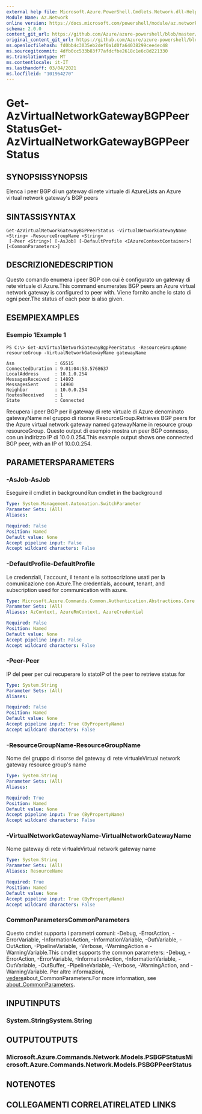 ```yaml
---
external help file: Microsoft.Azure.PowerShell.Cmdlets.Network.dll-Help.xml
Module Name: Az.Network
online version: https://docs.microsoft.com/powershell/module/az.network/get-azvirtualnetworkgatewaybgppeerstatus
schema: 2.0.0
content_git_url: https://github.com/Azure/azure-powershell/blob/master/src/Network/Network/help/Get-AzVirtualNetworkGatewayBGPPeerStatus.md
original_content_git_url: https://github.com/Azure/azure-powershell/blob/master/src/Network/Network/help/Get-AzVirtualNetworkGatewayBGPPeerStatus.md
ms.openlocfilehash: fd0bb4c3035eb2def0a1d0fa64038299cee4ec48
ms.sourcegitcommit: 4dfb0cc533b83f77afdcfbe2618c1e6c8d221330
ms.translationtype: MT
ms.contentlocale: it-IT
ms.lasthandoff: 03/04/2021
ms.locfileid: "101964270"
---
```

# <span data-ttu-id="2cb91-101">Get-AzVirtualNetworkGatewayBGPPeerStatus</span><span class="sxs-lookup"><span data-stu-id="2cb91-101">Get-AzVirtualNetworkGatewayBGPPeerStatus</span></span>

## <span data-ttu-id="2cb91-102">SYNOPSIS</span><span class="sxs-lookup"><span data-stu-id="2cb91-102">SYNOPSIS</span></span>
<span data-ttu-id="2cb91-103">Elenca i peer BGP di un gateway di rete virtuale di Azure</span><span class="sxs-lookup"><span data-stu-id="2cb91-103">Lists an Azure virtual network gateway's BGP peers</span></span>

## <span data-ttu-id="2cb91-104">SINTASSI</span><span class="sxs-lookup"><span data-stu-id="2cb91-104">SYNTAX</span></span>

```
Get-AzVirtualNetworkGatewayBGPPeerStatus -VirtualNetworkGatewayName <String> -ResourceGroupName <String>
 [-Peer <String>] [-AsJob] [-DefaultProfile <IAzureContextContainer>] [<CommonParameters>]
```

## <span data-ttu-id="2cb91-105">DESCRIZIONE</span><span class="sxs-lookup"><span data-stu-id="2cb91-105">DESCRIPTION</span></span>
<span data-ttu-id="2cb91-106">Questo comando enumera i peer BGP con cui è configurato un gateway di rete virtuale di Azure.</span><span class="sxs-lookup"><span data-stu-id="2cb91-106">This command enumerates BGP peers an Azure virtual network gateway is configured to peer with.</span></span> <span data-ttu-id="2cb91-107">Viene fornito anche lo stato di ogni peer.</span><span class="sxs-lookup"><span data-stu-id="2cb91-107">The status of each peer is also given.</span></span>

## <span data-ttu-id="2cb91-108">ESEMPI</span><span class="sxs-lookup"><span data-stu-id="2cb91-108">EXAMPLES</span></span>

### <span data-ttu-id="2cb91-109">Esempio 1</span><span class="sxs-lookup"><span data-stu-id="2cb91-109">Example 1</span></span>
```
PS C:\> Get-AzVirtualNetworkGatewayBgpPeerStatus -ResourceGroupName resourceGroup -VirtualNetworkGatewayName gatewayName

Asn               : 65515
ConnectedDuration : 9.01:04:53.5768637
LocalAddress      : 10.1.0.254
MessagesReceived  : 14893
MessagesSent      : 14900
Neighbor          : 10.0.0.254
RoutesReceived    : 1
State             : Connected
```

<span data-ttu-id="2cb91-110">Recupera i peer BGP per il gateway di rete virtuale di Azure denominato gatewayName nel gruppo di risorse ResourceGroup.</span><span class="sxs-lookup"><span data-stu-id="2cb91-110">Retrieves BGP peers for the Azure virtual network gateway named gatewayName in resource group resourceGroup.</span></span>
<span data-ttu-id="2cb91-111">Questo output di esempio mostra un peer BGP connesso, con un indirizzo IP di 10.0.0.254.</span><span class="sxs-lookup"><span data-stu-id="2cb91-111">This example output shows one connected BGP peer, with an IP of 10.0.0.254.</span></span>

## <span data-ttu-id="2cb91-112">PARAMETERS</span><span class="sxs-lookup"><span data-stu-id="2cb91-112">PARAMETERS</span></span>

### <span data-ttu-id="2cb91-113">-AsJob</span><span class="sxs-lookup"><span data-stu-id="2cb91-113">-AsJob</span></span>
<span data-ttu-id="2cb91-114">Eseguire il cmdlet in background</span><span class="sxs-lookup"><span data-stu-id="2cb91-114">Run cmdlet in the background</span></span>

```yaml
Type: System.Management.Automation.SwitchParameter
Parameter Sets: (All)
Aliases:

Required: False
Position: Named
Default value: None
Accept pipeline input: False
Accept wildcard characters: False
```

### <span data-ttu-id="2cb91-115">-DefaultProfile</span><span class="sxs-lookup"><span data-stu-id="2cb91-115">-DefaultProfile</span></span>
<span data-ttu-id="2cb91-116">Le credenziali, l'account, il tenant e la sottoscrizione usati per la comunicazione con Azure.</span><span class="sxs-lookup"><span data-stu-id="2cb91-116">The credentials, account, tenant, and subscription used for communication with azure.</span></span>

```yaml
Type: Microsoft.Azure.Commands.Common.Authentication.Abstractions.Core.IAzureContextContainer
Parameter Sets: (All)
Aliases: AzContext, AzureRmContext, AzureCredential

Required: False
Position: Named
Default value: None
Accept pipeline input: False
Accept wildcard characters: False
```

### <span data-ttu-id="2cb91-117">-Peer</span><span class="sxs-lookup"><span data-stu-id="2cb91-117">-Peer</span></span>
<span data-ttu-id="2cb91-118">IP del peer per cui recuperare lo stato</span><span class="sxs-lookup"><span data-stu-id="2cb91-118">IP of the peer to retrieve status for</span></span>

```yaml
Type: System.String
Parameter Sets: (All)
Aliases:

Required: False
Position: Named
Default value: None
Accept pipeline input: True (ByPropertyName)
Accept wildcard characters: False
```

### <span data-ttu-id="2cb91-119">-ResourceGroupName</span><span class="sxs-lookup"><span data-stu-id="2cb91-119">-ResourceGroupName</span></span>
<span data-ttu-id="2cb91-120">Nome del gruppo di risorse del gateway di rete virtuale</span><span class="sxs-lookup"><span data-stu-id="2cb91-120">Virtual network gateway resource group's name</span></span>

```yaml
Type: System.String
Parameter Sets: (All)
Aliases:

Required: True
Position: Named
Default value: None
Accept pipeline input: True (ByPropertyName)
Accept wildcard characters: False
```

### <span data-ttu-id="2cb91-121">-VirtualNetworkGatewayName</span><span class="sxs-lookup"><span data-stu-id="2cb91-121">-VirtualNetworkGatewayName</span></span>
<span data-ttu-id="2cb91-122">Nome gateway di rete virtuale</span><span class="sxs-lookup"><span data-stu-id="2cb91-122">Virtual network gateway name</span></span>

```yaml
Type: System.String
Parameter Sets: (All)
Aliases: ResourceName

Required: True
Position: Named
Default value: None
Accept pipeline input: True (ByPropertyName)
Accept wildcard characters: False
```

### <span data-ttu-id="2cb91-123">CommonParameters</span><span class="sxs-lookup"><span data-stu-id="2cb91-123">CommonParameters</span></span>
<span data-ttu-id="2cb91-124">Questo cmdlet supporta i parametri comuni: -Debug, -ErrorAction, -ErrorVariable, -InformationAction, -InformationVariable, -OutVariable, -OutAction, -PipelineVariable, -Verbose, -WarningAction e -WarningVariable.</span><span class="sxs-lookup"><span data-stu-id="2cb91-124">This cmdlet supports the common parameters: -Debug, -ErrorAction, -ErrorVariable, -InformationAction, -InformationVariable, -OutVariable, -OutBuffer, -PipelineVariable, -Verbose, -WarningAction, and -WarningVariable.</span></span> <span data-ttu-id="2cb91-125">Per altre informazioni, [vedere](http://go.microsoft.com/fwlink/?LinkID=113216)about_CommonParameters.</span><span class="sxs-lookup"><span data-stu-id="2cb91-125">For more information, see [about_CommonParameters](http://go.microsoft.com/fwlink/?LinkID=113216).</span></span>

## <span data-ttu-id="2cb91-126">INPUT</span><span class="sxs-lookup"><span data-stu-id="2cb91-126">INPUTS</span></span>

### <span data-ttu-id="2cb91-127">System.String</span><span class="sxs-lookup"><span data-stu-id="2cb91-127">System.String</span></span>

## <span data-ttu-id="2cb91-128">OUTPUT</span><span class="sxs-lookup"><span data-stu-id="2cb91-128">OUTPUTS</span></span>

### <span data-ttu-id="2cb91-129">Microsoft.Azure.Commands.Network.Models.PSBGPStatus</span><span class="sxs-lookup"><span data-stu-id="2cb91-129">Microsoft.Azure.Commands.Network.Models.PSBGPPeerStatus</span></span>

## <span data-ttu-id="2cb91-130">NOTE</span><span class="sxs-lookup"><span data-stu-id="2cb91-130">NOTES</span></span>

## <span data-ttu-id="2cb91-131">COLLEGAMENTI CORRELATI</span><span class="sxs-lookup"><span data-stu-id="2cb91-131">RELATED LINKS</span></span>
